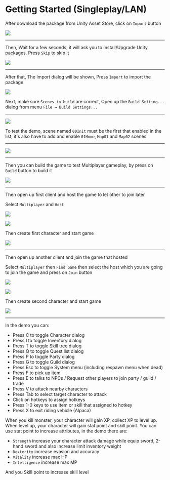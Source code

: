 # Getting Started (Singleplay/LAN)

After download the package from Unity Asset Store, click on `Import` button

![](../images/101/001.png)

* * *

Then, Wait for a few seconds, it will ask you to Install/Upgrade Unity packages. Press `Skip` to skip it

![](../images/101/002.png)


* * *

After that, The Import dialog will be shown, Press `Import` to import the package

![](../images/101/003.png)

Next, make sure `Scenes in build` are correct, Open up the `Build Setting...` dialog from menu `File → Build Settings...` 

* * *

![](../images/101/004.png)

To test the demo, scene named `00Init` must be the first that enabled in the list, it's also have to add and enable `01Home`, `Map01` and `Map02` scenes

* * *

![](../images/101/005.png)

* * *

Then you can build the game to test Multiplayer gameplay, by press on `Build` button to build it

![](../images/101/006.png)


* * *

Then open up first client and host the game to let other to join later

Select `Multiplayer` and `Host`

![](../images/101/007.png)

![](../images/101/008.png)

Then create first character and start game

![](../images/101/009.png)

* * *

Then open up another client and join the game that hosted

Select `Multiplayer` then `Find Game` then select the host which you are going to join the game and press on `Join` button

![](../images/101/010.png)

![](../images/101/011.png)

Then create second character and start game

![](../images/101/012.png)

* * *

In the demo you can:

*   Press C to toggle Character dialog
*   Press I to toggle Inventory dialog
*   Press T to toggle Skill tree dialog
*   Press Q to toggle Quest list dialog
*   Press P to toggle Party dialog
*   Press G to toggle Guild dialog
*   Press Esc to toggle System menu (including respawn menu when dead)
*   Press F to pick up item
*   Press E to talks to NPCs / Request other players to join party / guild / trade
*   Press V to attack nearby characters
*   Press Tab to select target character to attack
*   Click on hotkeys to assign hotkeys
*   Press 1-0 keys to use item or skill that assigned to hotkey
*   Press X to exit riding vehicle (Alpaca)

When you kill monster, your character will gain XP, collect XP to level up. When level up, your character will gain stat point and skill point. You can use stat point to increase attributes, in the demo there are:

*   `Strength` increase your character attack damage while equip sword, 2-hand sword and also increase limit inventory weight
*   `Dexterity` increase evasion and accuracy
*   `Vitality` increase max HP
*   `Intelligence` increase max MP

And you Skill point to increase skill level